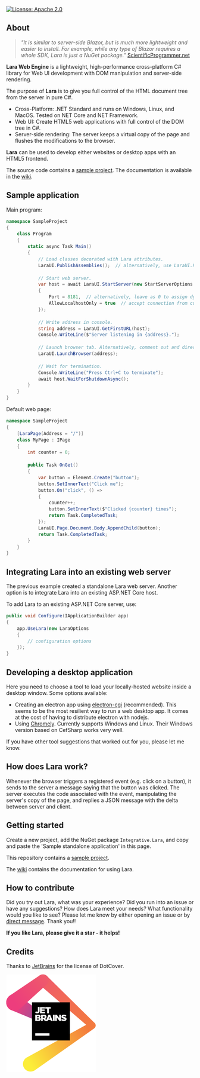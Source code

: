[![License: Apache 2.0](https://img.shields.io/badge/License-Apache%202.0-green.svg)](https://github.com/integrativesoft/lara/blob/master/LICENSE)

## About

>*"It is similar to server-side Blazor, but is much more lightweight and easier to install. For example, while any type of Blazor requires a whole SDK, Lara is just a NuGet package."* [ScientificProgrammer.net](https://scientificprogrammer.net/2019/08/18/pros-and-cons-of-blazor-for-web-development/?pagename=pros-and-cons-of-blazor)

**Lara Web Engine** is a lightweight, high-performance cross-platform C# library for Web UI development with DOM manipulation and server-side rendering.

The purpose of **Lara** is to give you full control of the HTML document tree from the server in pure C#.

- Cross-Platform: .NET Standard and runs on Windows, Linux, and MacOS. Tested on NET Core and NET Framework.
- Web UI: Create HTML5 web applications with full control of the DOM tree in C#.
- Server-side rendering: The server keeps a virtual copy of the page and flushes the modifications to the browser.

**Lara** can be used to develop either websites or desktop apps with an HTML5 frontend.

The source code contains a [sample project](https://github.com/integrativesoft/lara/tree/master/src/SampleProject). The documentation is available in the [wiki](https://github.com/integrativesoft/lara/wiki).

## Sample application

Main program:

```csharp
namespace SampleProject
{
    class Program
    {
        static async Task Main()
        {
            // Load classes decorated with Lara attributes.
            LaraUI.PublishAssemblies();  // alternatively, use LaraUI.Publish(..) to pick individual classes

            // Start web server.
            var host = await LaraUI.StartServer(new StartServerOptions
            {
                Port = 8181,  // alternatively, leave as 0 to assign dynamic port
                AllowLocalhostOnly = true  // accept connection from current machine only (default)
            });

            // Write address in console.
            string address = LaraUI.GetFirstURL(host);
            Console.WriteLine($"Server listening in {address}.");

            // Launch browser tab. Alternatively, comment out and direct the user to localhost:8181.
            LaraUI.LaunchBrowser(address);

            // Wait for termination.
            Console.WriteLine("Press Ctrl+C to terminate");
            await host.WaitForShutdownAsync();
        }
    }
}
```

Default web page:

```csharp
namespace SampleProject
{
    [LaraPage(Address = "/")]
    class MyPage : IPage
    {
        int counter = 0;

        public Task OnGet()
        {
            var button = Element.Create("button");
            button.SetInnerText("Click me");
            button.On("click", () =>
            {
                counter++;
                button.SetInnerText($"Clicked {counter} times");
                return Task.CompletedTask;
            });
            LaraUI.Page.Document.Body.AppendChild(button);
            return Task.CompletedTask;
        }
    }
}
```

## Integrating Lara into an existing web server

The previous example created a standalone Lara web server. Another option is to integrate Lara into an existing ASP.NET Core host.

To add Lara to an existing ASP.NET Core server, use:

```csharp
public void Configure(IApplicationBuilder app)  
{  
    app.UseLara(new LaraOptions
    {
        // configuration options
    });
} 
```

## Developing a desktop application

Here you need to choose a tool to load your locally-hosted website inside a desktop window. Some options available:

- Creating an electron app using [electron-cgi](https://github.com/ruidfigueiredo/electron-cgi) (recommended). This seems to be the most resilient way to run a web desktop app. It comes at the cost of having to distribute electron with nodejs.
- Using [Chromely](https://github.com/chromelyapps/Chromely). Currently supports Windows and Linux. Their Windows version based on CefSharp works very well.

If you have other tool suggestions that worked out for you, please let me know.

## How does Lara work?

Whenever the browser triggers a registered event (e.g. click on a button), it sends to the server a message saying that the button was clicked. The server executes the code associated with the event, manipulating the server's copy of the page, and replies a JSON message with the delta between server and client.

## Getting started

Create a new project, add the NuGet package `Integrative.Lara`, and copy and paste the 'Sample standalone application' in this page.

This repository contains a [sample project](https://github.com/integrativesoft/lara/tree/master/src/SampleProject).

The [wiki](https://github.com/integrativesoft/lara/wiki) contains the documentation for using Lara.

## How to contribute

Did you try out Lara, what was your experience? Did you run into an issue or have any suggestions? How does Lara meet your needs? What functionality would you like to see? Please let me know by either opening an issue or by [direct message](https://www.linkedin.com/in/pablocar/). Thank you!!

**If you like Lara, please give it a star - it helps!**

## Credits

Thanks to [JetBrains](https://www.jetbrains.com/?from=LaraWebEngine) for the license of DotCover.

[![JetBrains](support/jetbrains.svg)](https://www.jetbrains.com/?from=LaraWebEngine)
